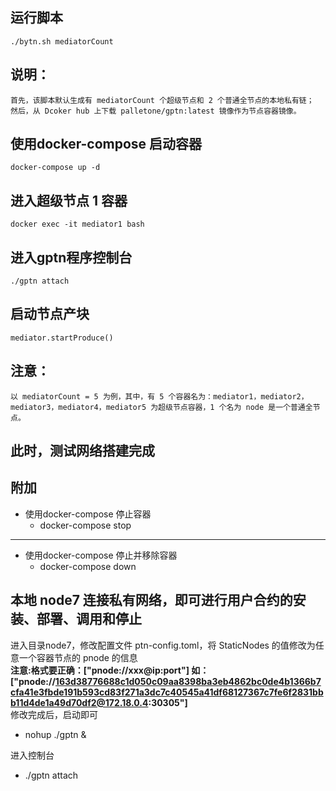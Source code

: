 ## 运行脚本

    ./bytn.sh mediatorCount

## 说明：

    首先，该脚本默认生成有 mediatorCount 个超级节点和 2 个普通全节点的本地私有链；
    然后，从 Dcoker hub 上下载 palletone/gptn:latest 镜像作为节点容器镜像。

## 使用docker-compose 启动容器

    docker-compose up -d

## 进入超级节点 1 容器

    docker exec -it mediator1 bash

## 进入gptn程序控制台

    ./gptn attach

## 启动节点产块

    mediator.startProduce()

## 注意：

    以 mediatorCount = 5 为例，其中，有 5 个容器名为：mediator1，mediator2，mediator3，mediator4，mediator5 为超级节点容器，1 个名为 node 是一个普通全节点。

## 此时，测试网络搭建完成

## 附加
* 使用docker-compose 停止容器
    * docker-compose stop 
----
* 使用docker-compose 停止并移除容器
    * docker-compose down
    
## 本地 node7 连接私有网络，即可进行用户合约的安装、部署、调用和停止
进入目录node7，修改配置文件 ptn-config.toml，将 StaticNodes 的值修改为任意一个容器节点的 pnode 的信息  
**注意:**格式要正确：["pnode://xxx@ip:port"]
如：**["pnode://163d38776688c1d050c09aa8398ba3eb4862bc0de4b1366b7cfa41e3fbde191b593cd83f271a3dc7c40545a41df68127367c7fe6f2831bbb11d4de1a49d70df2@172.18.0.4:30305"]**  
修改完成后，启动即可
* nohup ./gptn &

进入控制台
* ./gptn attach